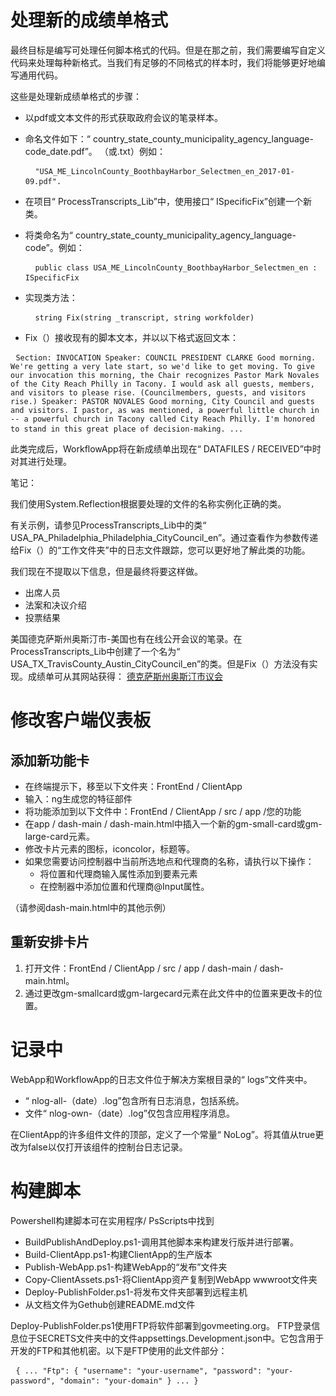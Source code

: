 <h1>处理新的成绩单格式</h1>
<p>最终目标是编写可处理任何脚本格式的代码。但是在那之前，我们需要编写自定义代码来处理每种新格式。当我们有足够的不同格式的样本时，我们将能够更好地编写通用代码。 </p>

<p>这些是处理新成绩单格式的步骤： </p>

<ul>
<li>
<p>以pdf或文本文件的形式获取政府会议的笔录样本。 </p>
</li>
<li>
<p>命名文件如下：“ country_state_county_municipality_agency_language-code_date.pdf”。 （或.txt）例如： </p>
<pre> <code> "USA_ME_LincolnCounty_BoothbayHarbor_Selectmen_en_2017-01-09.pdf".</code> </pre></li>
<li>
<p>在项目“ ProcessTranscripts_Lib”中，使用接口“ ISpecificFix”创建一个新类。 </p>
</li>
<li>
<p>将类命名为“ country_state_county_municipality_agency_language-code”。例如： </p>
<pre> <code> public class USA_ME_LincolnCounty_BoothbayHarbor_Selectmen_en : ISpecificFix</code> </pre></li>
<li>
<p>实现类方法： </p>
<pre> <code> string Fix(string _transcript, string workfolder)</code> </pre></li>
<li>
<p> Fix（）接收现有的脚本文本，并以以下格式返回文本： </p>
</li>
</ul><pre> <code>Section: INVOCATION Speaker: COUNCIL PRESIDENT CLARKE Good morning. We&#39;re getting a very late start, so we&#39;d like to get moving. To give our invocation this morning, the Chair recognizes Pastor Mark Novales of the City Reach Philly in Tacony. I would ask all guests, members, and visitors to please rise. (Councilmembers, guests, and visitors rise.) Speaker: PASTOR NOVALES Good morning, City Council and guests and visitors. I pastor, as was mentioned, a powerful little church in -- a powerful church in Tacony called City Reach Philly. I&#39;m honored to stand in this great place of decision-making. ...</code> </pre>
<p>此类完成后，WorkflowApp将在新成绩单出现在“ DATAFILES / RECEIVED”中时对其进行处理。 </p>

<p>笔记： </p>

<p>我们使用System.Reflection根据要处理的文件的名称实例化正确的类。 </p>

<p>有关示例，请参见ProcessTranscripts_Lib中的类“ USA_PA_Philadelphia_Philadelphia_CityCouncil_en”。通过查看作为参数传递给Fix（）的“工作文件夹”中的日志文件跟踪，您可以更好地了解此类的功能。 </p>

<p>我们现在不提取以下信息，但是最终将要这样做。 </p>

<ul>
<li>出席人员</li>
<li>法案和决议介绍</li>
<li>投票结果</li>
</ul>
<p>美国德克萨斯州奥斯汀市-美国也有在线公开会议的笔录。在ProcessTranscripts_Lib中创建了一个名为“ USA_TX_TravisCounty_Austin_CityCouncil_en”的类。但是Fix（）方法没有实现。成绩单可从其网站获得： <a href="https://www.austintexas.gov/department/city-council/council/council_meeting_info_center.htm">德克萨斯州奥斯汀市议会</a> </p>
<h1>修改客户端仪表板</h1><h2>添加新功能卡</h2>
<ul>
<li>在终端提示下，移至以下文件夹：FrontEnd / ClientApp </li>
<li>输入：ng生成您的特征部件</li>
<li>将功能添加到以下文件中：FrontEnd / ClientApp / src / app /您的功能</li>
<li>在app / dash-main / dash-main.html中插入一个新的gm-small-card或gm-large-card元素。 </li>
<li>修改卡片元素的图标，iconcolor，标题等。 </li>
<li>如果您需要访问控制器中当前所选地点和代理商的名称，请执行以下操作： 
<ul>
<li>将位置和代理商输入属性添加到要素元素</li>
<li>在控制器中添加位置和代理商@Input属性。 </li>
</ul></li>
</ul>
<p> （请参阅dash-main.html中的其他示例） </p>
<h2>重新安排卡片</h2><ol>
<li>打开文件：FrontEnd / ClientApp / src / app / dash-main / dash-main.html。 </li>
<li>通过更改gm-smallcard或gm-largecard元素在此文件中的位置来更改卡的位置。 </li></ol><h1>记录中</h1>
<p> WebApp和WorkflowApp的日志文件位于解决方案根目录的“ logs”文件夹中。 </p>

<ul>
<li> “ nlog-all-（date）.log”包含所有日志消息，包括系统。 </li>
<li>文件“ nlog-own-（date）.log”仅包含应用程序消息。 </li>
</ul>
<p>在ClientApp的许多组件文件的顶部，定义了一个常量“ NoLog”。将其值从true更改为false以仅打开该组件的控制台日志记录。 </p>
<h1>构建脚本</h1>
<p> Powershell构建脚本可在实用程序/ PsScripts中找到</p>

<ul>
<li> BuildPublishAndDeploy.ps1-调用其他脚本来构建发行版并进行部署。 </li>
<li> Build-ClientApp.ps1-构建ClientApp的生产版本</li>
<li> Publish-WebApp.ps1-构建WebApp的“发布”文件夹</li>
<li> Copy-ClientAssets.ps1-将ClientApp资产复制到WebApp wwwroot文件夹</li>
<li> Deploy-PublishFolder.ps1-将发布文件夹部署到远程主机</li>
<li>从文档文件为Gethub创建README.md文件</li>
</ul>
<p> Deploy-PublishFolder.ps1使用FTP将软件部署到govmeeting.org。 FTP登录信息位于SECRETS文件夹中的文件appsettings.Development.json中。它包含用于开发的FTP和其他机密。以下是FTP使用的此文件部分： </p>
<pre> <code>{ ... "Ftp": { "username": "your-username", "password": "your-password", "domain": "your-domain" } ... }</code> </pre>